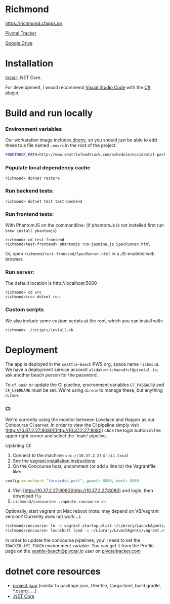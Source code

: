 # Richmond
https://richmond.cfapps.io/

[Pivotal Tracker](https://www.pivotaltracker.com/n/projects/1948575)

[Google Drive](https://drive.google.com/drive/folders/0Bz7GxM1Uu1OyLTNYT19IRWU5VGM)

# Installation
[Install](https://www.microsoft.com/net/core) .NET Core.

For development, I would recommend [Visual Studio Code](https://code.visualstudio.com/) with the [C# plugin](https://marketplace.visualstudio.com/items?itemName=ms-vscode.csharp).

# Build and run locally
### Environment variables
Our workstation image includes [direnv](https://direnv.net/), so you should just be able to add these to a file named `.envrc` in the root of the project.

```bash
FOODTRUCK_PATH=http://www.seattlefoodtruck.com/schedule/occidental-park-food-truck-pod/
```

### Populate local dependency cache
`richmond> dotnet restore`

### Run backend tests:
```
richmond> dotnet test test-backend
```

### Run frontend tests:
With PhantomJS on the commandline: (if phantomJs is not installed first run `brew install phantomjs`)
```
richmond> cd test-frontend
richmond/test-frontend> phantomjs run-jasmine.js SpecRunner.html
```

Or, open `richmond/test-frontend/SpecRunner.html` in a JS-enabled web browser.

### Run server:
The default location is http://localhost:5000
```
richmond> cd src
richmond/src> dotnet run
```

### Custom scripts
We also include some custom scripts at the root, which you can install with:
```
richmond> ./scripts/install.sh
```

# Deployment
The app is deployed in the `seattle-beach` PWS org, space name `richmond`. We have a deployment service account `alidaka+richmond+cf@pivotal.io`; ask another beach person for the password.

To `cf push` or update the CI pipeline, environment variables `CF_PASSWORD` and `CF_USERNAME` must be set. We're using `direnv` to manage these, but anything is fine.

### CI
We're currently using the monitor between Lovelace and Hopper as our Concourse CI server.
In order to view the CI pipeline simply visit [http://10.37.2.27:8080](http://10.37.2.27:8080) click the login button in the upper right corner and select the 'main' pipeline.

Updating CI:

1. Connect to the machine: `vnc://10.37.2.27` or `ci1.local`
2. See the [vagrant installation instructions](https://concourse.ci/vagrant.html)
3. On the Concourse host, uncomment (or add a line to) the Vagrantfile like:
```ruby
config.vm.network "forwarded_port", guest: 8080, host: 8080
```
4. Visit [http://10.37.2.27:8080](http://10.37.2.27:8080) and login, then download `fly`
5. `richmond/concourse> ./update-concourse.sh`

Optionally, start vagrant on Mac reboot (note: may depend on VB/vagrant version? Currently does not work...):
```bash
richmond/concourse> ln -s vagrant.startup.plist ~/Library/LaunchAgents/vagrant.startup.plist
richmond/concourse> launchctl load -w ~/Library/LaunchAgents/vagrant.startup.plist
```

In order to update the concourse pipelines, you'll need to set the `TRACKER_API_TOKEN` environment variable. You can get it from the Profile page on the seattle-beach@pivotal.io user on [pivotaltracker.com](https://www.pivotaltracker.com)

# dotnet core resources
- [project.json](https://docs.microsoft.com/en-us/dotnet/articles/core/tools/project-json) (similar to package.json, Gemfile, Cargo.toml, build.gradle, *.csproj, ...)
- [.NET Core](https://docs.microsoft.com/en-us/dotnet)

